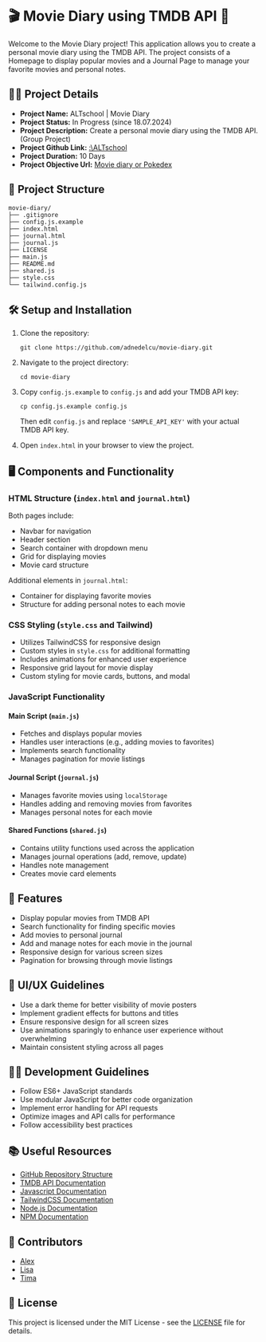 # 🎬 Movie Diary using TMDB API 📖

Welcome to the Movie Diary project! This application allows you to create a personal movie diary using the TMDB API. The project consists of a Homepage to display popular movies and a Journal Page to manage your favorite movies and personal notes.

## 🧑‍💻 Project Details

- **Project Name:** ALTschool | Movie Diary
- **Project Status:** In Progress (since 18.07.2024)
- **Project Description:** Create a personal movie diary using the TMDB API. (Group Project)
- **Project Github Link:** [:\ALTschool](https://github.com/adnedelcu/movie-diary)
- **Project Duration:** 10 Days
- **Project Objective Url:** [Movie diary or Pokedex](https://learn.wbscodingschool.com/courses/full-stack-web-app/lessons/%f0%9f%9b%a0%ef%b8%8f-movie-diary-or-pokedex/)

## 📁 Project Structure

```
movie-diary/
├── .gitignore
├── config.js.example
├── index.html
├── journal.html
├── journal.js
├── LICENSE
├── main.js
├── README.md
├── shared.js
├── style.css
└── tailwind.config.js
```

## 🛠️ Setup and Installation

1. Clone the repository:
   ```
   git clone https://github.com/adnedelcu/movie-diary.git
   ```
2. Navigate to the project directory:
   ```
   cd movie-diary
   ```
3. Copy `config.js.example` to `config.js` and add your TMDB API key:
   ```
   cp config.js.example config.js
   ```
   Then edit `config.js` and replace `'SAMPLE_API_KEY'` with your actual TMDB API key.

4. Open `index.html` in your browser to view the project.

## 🖥️ Components and Functionality

### HTML Structure (`index.html` and `journal.html`)

Both pages include:
- Navbar for navigation
- Header section
- Search container with dropdown menu
- Grid for displaying movies
- Movie card structure

Additional elements in `journal.html`:
- Container for displaying favorite movies
- Structure for adding personal notes to each movie

### CSS Styling (`style.css` and Tailwind)

- Utilizes TailwindCSS for responsive design
- Custom styles in `style.css` for additional formatting
- Includes animations for enhanced user experience
- Responsive grid layout for movie display
- Custom styling for movie cards, buttons, and modal

### JavaScript Functionality

#### Main Script (`main.js`)
- Fetches and displays popular movies
- Handles user interactions (e.g., adding movies to favorites)
- Implements search functionality
- Manages pagination for movie listings

#### Journal Script (`journal.js`)
- Manages favorite movies using `localStorage`
- Handles adding and removing movies from favorites
- Manages personal notes for each movie

#### Shared Functions (`shared.js`)
- Contains utility functions used across the application
- Manages journal operations (add, remove, update)
- Handles note management
- Creates movie card elements

## 🚀 Features

- Display popular movies from TMDB API
- Search functionality for finding specific movies
- Add movies to personal journal
- Add and manage notes for each movie in the journal
- Responsive design for various screen sizes
- Pagination for browsing through movie listings

## 🎨 UI/UX Guidelines

- Use a dark theme for better visibility of movie posters
- Implement gradient effects for buttons and titles
- Ensure responsive design for all screen sizes
- Use animations sparingly to enhance user experience without overwhelming
- Maintain consistent styling across all pages

## 🧑‍💻 Development Guidelines

- Follow ES6+ JavaScript standards
- Use modular JavaScript for better code organization
- Implement error handling for API requests
- Optimize images and API calls for performance
- Follow accessibility best practices

## 📚 Useful Resources

- [GitHub Repository Structure](https://guides.github.com/introduction/flow/)
- [TMDB API Documentation](https://developers.themoviedb.org/3/getting-started/introduction)
- [Javascript Documentation](https://developer.mozilla.org/en-US/docs/Web/JavaScript)
- [TailwindCSS Documentation](https://tailwindcss.com/docs)
- [Node.js Documentation](https://nodejs.org/en/)
- [NPM Documentation](https://www.npmjs.com/)

## 🤝 Contributors

- [Alex](https://github.com/adnedelcu)
- [Lisa](https://github.com/orangethief)
- [Tima](https://github.com/timataliatov)

## 📄 License

This project is licensed under the MIT License - see the [LICENSE](LICENSE) file for details.